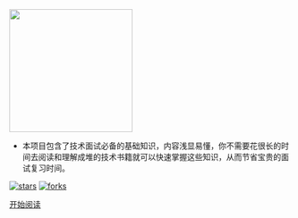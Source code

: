<img width="220px" src="http://coderzcr.gitee.io/sensor-java-picture/pictures/zcr's blog.png">


- 本项目包含了技术面试必备的基础知识，内容浅显易懂，你不需要花很长的时间去阅读和理解成堆的技术书籍就可以快速掌握这些知识，从而节省宝贵的面试复习时间。

<!--<span id="busuanzi_container_site_pv">Site View : <span id="busuanzi_value_site_pv">-->

[![stars](https://badgen.net/github/stars/coderzcr/Senior-Java?icon=github&color=4ab8a1)](https://github.com/coderzcr/Senior-Java) [![forks](https://badgen.net/github/forks/coderzcr/coderzcr?icon=github&color=4ab8a1)](https://github.com/coderzcr/Senior-Java)

[开始阅读](README.md)

